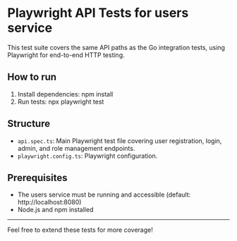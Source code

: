 # Playwright API Tests for users service

This test suite covers the same API paths as the Go integration tests, using Playwright for end-to-end HTTP testing.

## How to run

1. Install dependencies:
   npm install
2. Run tests:
   npx playwright test

## Structure
- `api.spec.ts`: Main Playwright test file covering user registration, login, admin, and role management endpoints.
- `playwright.config.ts`: Playwright configuration.

## Prerequisites
- The users service must be running and accessible (default: http://localhost:8080)
- Node.js and npm installed

---

Feel free to extend these tests for more coverage!
